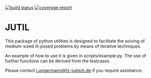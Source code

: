 [![build status](https://iffgit.fz-juelich.de/unger/jutil/badges/master/build.svg)](https://iffgit.fz-juelich.de/unger/jutil/commits/master) [![coverage report](https://iffgit.fz-juelich.de/unger/jutil/badges/master/coverage.svg)](https://iffgit.fz-juelich.de/unger/jutil/commits/master)

JUTIL
=====

This package of python utilities is designed to facilitate the solving of medium-sized
ill-posed problems by means of iterative techniques.

An example of how to use it is given in scripts/example.py. The use of further functions
can be derived from the testcases.

Please contact <j.ungermann@fz-juelich.de> if you require assistance.
